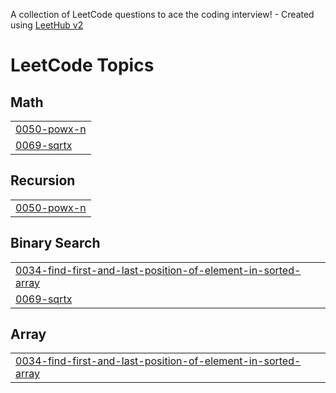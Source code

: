 A collection of LeetCode questions to ace the coding interview! - Created using [LeetHub v2](https://github.com/arunbhardwaj/LeetHub-2.0)
<!---LeetCode Topics Start-->
# LeetCode Topics
## Math
|  |
| ------- |
| [0050-powx-n](https://github.com/Pravii12/Leetcode/tree/master/0050-powx-n) |
| [0069-sqrtx](https://github.com/Pravii12/Leetcode/tree/master/0069-sqrtx) |
## Recursion
|  |
| ------- |
| [0050-powx-n](https://github.com/Pravii12/Leetcode/tree/master/0050-powx-n) |
## Binary Search
|  |
| ------- |
| [0034-find-first-and-last-position-of-element-in-sorted-array](https://github.com/Pravii12/Leetcode/tree/master/0034-find-first-and-last-position-of-element-in-sorted-array) |
| [0069-sqrtx](https://github.com/Pravii12/Leetcode/tree/master/0069-sqrtx) |
## Array
|  |
| ------- |
| [0034-find-first-and-last-position-of-element-in-sorted-array](https://github.com/Pravii12/Leetcode/tree/master/0034-find-first-and-last-position-of-element-in-sorted-array) |
<!---LeetCode Topics End-->